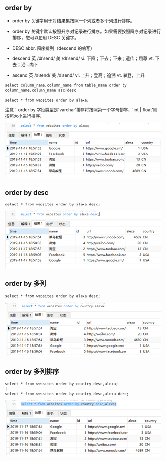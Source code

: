 ## order by

* order by 关键字用于对结果集按照一个列或者多个列进行排序。

* order by 关键字默认按照升序对记录进行排序。如果需要按照降序对记录进行排序，您可以使用 DESC 关键字。

* DESC abbr. 降序排列（descend 的缩写）
* descend 英 /dɪˈsend/  美 /dɪˈsend/ vi. 下降；下去；下来；遗传；屈尊 vt. 下去；沿…向下
* ascend 英 /əˈsend/  美 /əˈsend/  vi. 上升；登高；追溯 vt. 攀登，上升

```MySql
select column_name,column_name from table_name order by column_name,column_name asc|desc

select * from websites order by alexa;
```

注意：order by 字段类型是'varchar'排序将按照第一个字母排序，'int | float'则按照大小进行排序。

<img src='./img/select_where_order-by.png' />

## order by desc
```MySql
select * from websites order by alexa desc;
```
<img src='./img/select_where_order-by-desc.png' />

## order by 多列
```MySql
select * from websites order by alexa desc;
```
<img src='./img/select_where_order-by-column.png' />

## order by 多列排序
```MySql
select * from websites order by country desc,alexa;
|
select * from websites order by country desc,alexa desc;
```
<img src='./img/select_where_order-by-moreColumn-desc.png' />
